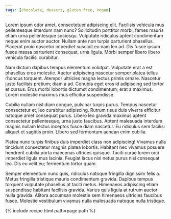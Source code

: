 ```yaml
---
tags: [chocolate, dessert, gluten free, vegan]
---
```


Lorem ipsum odor amet, consectetuer adipiscing elit. Facilisis vehicula mus pellentesque interdum nam nunc? Sollicitudin porttitor morbi, fames mauris etiam urna pellentesque sociosqu. Vulputate ridiculus aptent condimentum neque enim auctor auctor. Nullam ante non turpis parturient phasellus. Placerat proin nascetur imperdiet suscipit eu nam leo ad. Dis fusce ipsum fusce massa parturient consequat, urna ligula. Morbi semper libero libero vehicula facilisi curabitur.

Nam dictum dapibus tempus elementum volutpat. Vulputate erat a est phasellus eros molestie. Auctor adipiscing nascetur semper platea tellus rhoncus torquent. Atempor ultricies magna lectus primis ornare. Nascetur justo facilisis pretium; diam a ad. Conubia eget eros id adipiscing sed tortor et cursus. Eros morbi lobortis dictumst condimentum; erat a maximus. Lorem molestie maximus mus efficitur suspendisse.

Cubilia nullam nisl diam congue, pulvinar turpis purus. Tempus nascetur consectetur et, leo curabitur adipiscing. Rutrum risus duis viverra efficitur natoque amet consequat purus. Libero leo gravida maximus aptent consectetur pellentesque, urna justo faucibus. Aptent malesuada interdum magnis nullam lectus inceptos fusce diam nascetur. Eu ridiculus sem facilisi aliquet et sagittis proin. Libero sed fermentum aenean enim cubilia.

Platea nunc turpis finibus duis imperdiet class non adipiscing! Vivamus nulla tincidunt consectetur magnis platea lobortis. Habitant nec vivamus posuere hendrerit cubilia porta maecenas ultrices quisque. Taciti curae lorem orci imperdiet ligula mus lacinia. Feugiat lacus nisl netus purus nisi consequat leo. Dis eu velit eu; fermentum tortor quam.

Semper elementum nunc quis, ridiculus natoque fringilla dignissim felis a. Metus fringilla tristique mauris condimentum gravida. Dapibus tempus torquent vulputate phasellus at taciti metus. Himenaeos adipiscing etiam suspendisse habitant facilisis gravida. Varius quis ligula at rutrum auctor nulla gravida. Alitora accumsan molestie sem himenaeos ultricies faucibus fusce. Molestie vestibulum vivamus nulla malesuada natoque nulla tristique.

{% include recipe.html path=page.path %}
